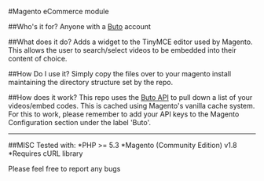 #Magento eCommerce module

##Who's it for?
Anyone with a [Buto](http://buto.tv "Online Video Platform") account

##What does it do?
Adds a widget to the TinyMCE editor used by Magento. This allows the user to search/select videos to be embedded into their content of choice.

##How Do I use it?
Simply copy the files over to your magento install maintaining the directory structure set by the repo.

##How does it work?
This repo uses the [Buto API](http://docs.buto.tv "Online Video Platform") to pull down a list of your videos/embed codes. This is cached using Magento's vanilla cache system. For this to work, please remember to add your API keys to the Magento Configuration section under the label 'Buto'.

---

##MISC
Tested with:
*PHP >= 5.3
*Magento (Community Edition) v1.8
*Requires cURL library

Please feel free to report any bugs
